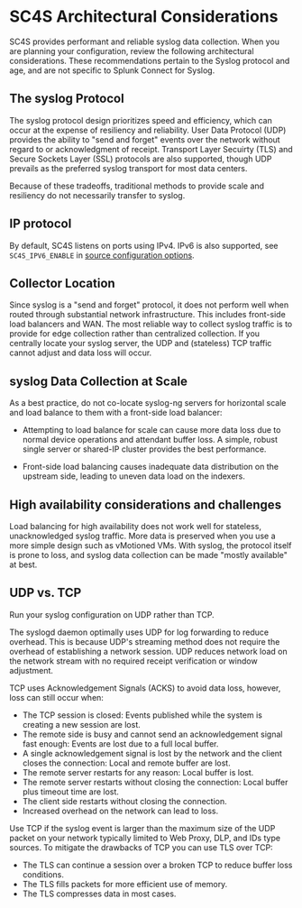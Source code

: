 # SC4S Architectural Considerations

SC4S provides performant and reliable syslog data collection. When you are planning your configuration, review the following architectural considerations. These recommendations pertain to the Syslog protocol and age, and are not specific to Splunk Connect for Syslog.

## The syslog Protocol

The syslog protocol design prioritizes speed and efficiency, which can occur at the expense of resiliency and reliability.  User Data Protocol (UDP) provides the ability to "send and forget" events over the network without regard to or acknowledgment of receipt. Transport Layer Secuirty (TLS) and Secure Sockets Layer (SSL) protocols are also supported, though UDP prevails as the preferred syslog transport for most data centers.

Because of these tradeoffs, traditional methods to provide scale and resiliency do not necessarily transfer to syslog.  

## IP protocol

By default, SC4S listens on ports using IPv4. IPv6 is also supported, see `SC4S_IPV6_ENABLE` in [source configuration options](https://splunk.github.io/splunk-connect-for-syslog/main/configuration/#syslog-source-configuration).

## Collector Location

Since syslog is a "send and forget" protocol, it does not perform well when routed through substantial network infrastructure. This 
includes front-side load balancers and WAN.  The most reliable way to collect syslog traffic is to provide for edge
collection rather than centralized collection. If you centrally locate your syslog server, the UDP and (stateless)
TCP traffic cannot adjust and data loss will occur.

## syslog Data Collection at Scale
As a best practice, do not co-locate syslog-ng servers for horizontal scale and load balance to them with a front-side load balancer:

* Attempting to load balance for scale can cause more data loss due to normal device operations
and attendant buffer loss. A simple, robust single server or shared-IP cluster provides the best performance.

* Front-side load balancing causes inadequate data distribution on the upstream side, leading to uneven data load on the indexers.

## High availability considerations and challenges

Load balancing for high availability does not work well for stateless, unacknowledged syslog traffic. More data is preserved when you use a more simple design such as vMotioned VMs.  With syslog, the protocol itself is prone to loss, and syslog data collection can be made "mostly available" at best.

## UDP vs. TCP

Run your syslog configuration on UDP rather than TCP.

The syslogd daemon optimally uses UDP for log forwarding to reduce overhead. This is because UDP's streaming method does not require the overhead of establishing a network session. 
UDP reduces network load on the network stream with no required receipt verification or window adjustment.

TCP uses Acknowledgement Signals (ACKS) to avoid data loss, however, loss can still occur when:

* The TCP session is closed: Events published while the system is creating a new session are lost. 
* The remote side is busy and cannot send an acknowledgement signal fast enough: Events are lost due to a full local buffer.
* A single acknowledgement signal is lost by the network and the client closes the connection: Local and remote buffer are lost.
* The remote server restarts for any reason: Local buffer is lost.
* The remote server restarts without closing the connection: Local buffer plus timeout time are lost.
* The client side restarts without closing the connection.
* Increased overhead on the network can lead to loss.
  
Use TCP if the syslog event is larger than the maximum size of the UDP packet on your network typically limited to Web Proxy, DLP, and IDs type sources.
To mitigate the drawbacks of TCP you can use TLS over TCP:

* The TLS can continue a session over a broken TCP to reduce buffer loss conditions.
* The TLS fills packets for more efficient use of memory.
* The TLS compresses data in most cases.